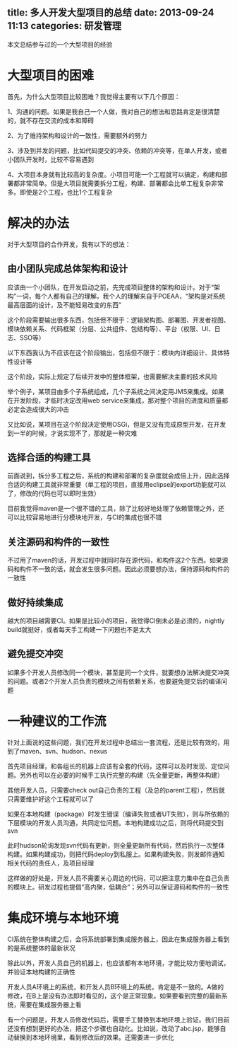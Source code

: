 title: 多人开发大型项目的总结
date: 2013-09-24 11:13
categories: 研发管理 
---
本文总结参与过的一个大型项目的经验
<!--more-->
 
# 大型项目的困难

首先，为什么大型项目比较困难？我觉得主要有以下几个原因： 

1、沟通的问题。如果是我自己一个人做，我对自己的想法和思路肯定是很清楚的，就不存在交流的成本和障碍 

2、为了维持架构和设计的一致性，需要额外的努力 

3、涉及到并发的问题，比如代码提交的冲突、依赖的冲突等，在单人开发，或者小团队开发时，比较不容易遇到 

4、大项目本身就有比较高的复杂度。小项目可能一个工程就可以搞定，构建和部署都非常简单。但是大项目就需要拆分工程，构建、部署都会比单工程复杂非常多。即使是2个工程，也比1个工程复杂 

# 解决的办法

对于大型项目的合作开发，我有以下的想法：
 
## 由小团队完成总体架构和设计
 
应该由一个小团队，在开发启动之前，先完成项目整体的架构和设计。对于“架构”一词，每个人都有自己的理解。我个人的理解来自于POEAA，“架构是对系统最高层面的设计，及不能轻易改变的东西” 

这个阶段需要输出很多东西，包括但不限于：逻辑架构图、部署图、开发者视图、模块依赖关系、代码框架（分层、公共组件、包结构等）、平台（权限、UI、日志、SSO等） 

以下东西我认为不应该在这个阶段输出，包括但不限于：模块内详细设计、具体特性设计等 

这个阶段，实际上规定了后续开发中的整体框架，也需要解决主要的技术风险 

举个例子，某项目由多个子系统组成，几个子系统之间决定用JMS来集成。如果在开发阶段，才临时决定改用web service来集成，那对整个项目的进度和质量都必定会造成很大的冲击 

又比如说，某项目在这个阶段决定使用OSGi，但是又没有完成原型开发，在开发到一半的时候，才说实现不了，那就是一种灾难 

## 选择合适的构建工具 

前面说到，拆分多工程之后，系统的构建和部署的复杂度就会成倍上升，因此选择合适的构建工具就非常重要（单工程的项目，直接用eclipse的export功能就可以了，修改的代码也可以即时生效） 

目前我觉得maven是一个很不错的工具，除了比较好地处理了依赖管理之外，还可以比较容易地进行分模块地开发，与CI的集成也很不错 

## 关注源码和构件的一致性 

不过用了maven的话，开发过程中就同时存在源代码，和构件这2个东西。如果源码和构件不一致的话，就会发生很多问题。因此必须要想办法，保持源码和构件的一致性 

## 做好持续集成 

越大的项目越需要CI。如果是比较小的项目，我觉得CI倒未必是必须的，nightly build就挺好，或者每天手工构建一下问题也不是太大 

## 避免提交冲突 

如果多个开发人员修改同一个模块，甚至是同一个文件，就要想办法解决提交冲突的问题。或者2个开发人员负责的模块之间有依赖关系，也要避免提交后的编译问题 

# 一种建议的工作流 

针对上面说的这些问题，我们在开发过程中总结出一套流程，还是比较有效的，用到了maven、svn、hudson、nexus 

首先项目经理，和各组长的机器上应该有全套的代码，这样可以及时发现、定位问题。另外也可以在必要的时候手工执行完整的构建（先全量更新，再整体构建） 

其他开发人员，只需要check out自己负责的工程（及总的parent工程），然后就只需要维护好这个工程就可以了 

如果在本地构建（package）时发生错误（编译失败或者UT失败），则与所依赖的下层模块的开发人员沟通，共同定位问题。本地构建成功之后，则将代码提交到svn 

此时hudson轮询发现svn代码有更新，则全量更新所有代码，然后执行一次整体构建。如果构建成功，则把代码deploy到私服上。如果构建失败，则发邮件通知相关代码的责任人，及项目经理 

这样做的好处是，开发人员不需要关心周边的代码，可以把注意力集中在自己负责的模块上。研发过程也提倡“高内聚，低耦合”；另外可以保证源码和构件的一致性 

# 集成环境与本地环境 

CI系统在整体构建之后，会将系统部署到集成服务器上，因此在集成服务器上看到的是系统整体的最新状况 

除此以外，开发人员自己的机器上，也应该都有本地环境，才能比较方便地调试，并验证本地构建的正确性 

开发人员A环境上的系统，和开发人员B环境上的系统，肯定是不一致的。A做的修改，在B上是没有办法即时看见的，这个是正常现象。如果要看到完整的最新系统，需要在集成服务器上看 

有一个问题是，开发人员修改代码后，需要手工替换到本地环境上验证。我们目前还没有想到更好的办法，把这个步骤也自动化。比如说，改动了abc.jsp，能够自动替换到本地环境里，看到修改后的效果。还需要进一步优化